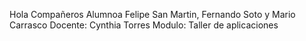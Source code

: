 Hola Compañeros 
Alumnoa Felipe San Martin, Fernando Soto y Mario Carrasco
Docente: Cynthia Torres
Modulo: Taller de aplicaciones
